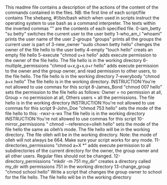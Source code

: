 This readme file contains a description of the actions of the content of the commands contained in the files. NB: the first line of each script/file contains The shebang, #!/bin/bash which when used in scripts instruct the operating system to use bash as a command interpreter. The texts within the inverted commas "" are the contents of each specified file.
0-iam_betty "su betty" switches the current user to the user betty
1-who_am_i "whoami" prints the user name of the user
2-groups "groups" prints all the groups the current user is part of
3-new_owner "sudo chown betty hello" chenges the owner of the file hello to the user betty
4-empty "touch hello" creats an empty file hello
5-execute "chmod u+x hello" adds execute permission to the owner of the file hello. The file hello is in the working directory
6-multiple_permissions "chmod u+x,g+x,o+r hello" adds execute permission to the owner and the group owner, and read permission to other users, to the file hello. The file hello is in the working directory
7-everybody "chmod a+x hello" The file hello is in the working directory. INSTRUCTION:You're not allowed to use commas for this script
8-James_Bond "chmod 007 hello" sets the permission to the file hello as follows: Owner = no permission at all, Group = no permission at all, Others users = all the permissions. The file hello is in the working directory INSTRUCTION:You're not allowed to use commas for this script
9-John_Doe "chmod 753 hello" sets the mode of the file hello to this: -rwxr-x-wx The file hello is in the working directory INSTRUCTION:You're not allowed to use commas for this script
10-mirror_permissions " chmod --reference=olleh hello" sets the mode of the file hello the same as olleh’s mode. The file hello will be in the working directory. The file olleh will be in the working directory. Note: the mode of olleh will not always be 664. Make sure your script works for any mode.
11-directories_permissions "chmod a+X *" adds execute permission to all subdirectories of the current directory for the owner, the group owner and all other users. Regular files should not be changed.
12-directory_permissions "mkdir -m 751 my_dir" creates a directory called my_dir with permissions 751 in the working directory
13-change_group "chmod school hello" Write a script that changes the group owner to school for the file hello. The file hello will be in the working directory
